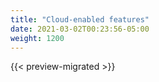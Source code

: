 ```yaml
---
title: "Cloud-enabled features"
date: 2021-03-02T00:23:56-05:00
weight: 1200
---
```


{{< preview-migrated >}}

